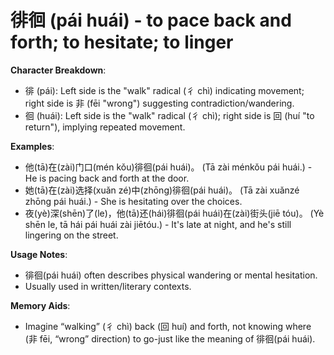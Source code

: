 # **徘徊 (pái huái) - to pace back and forth; to hesitate; to linger**

**Character Breakdown**:  
- 徘 (pái): Left side is the "walk" radical (彳 chì) indicating movement; right side is 非 (fēi "wrong") suggesting contradiction/wandering.  
- 徊 (huái): Left side is the "walk" radical (彳 chì); right side is 回 (huí "to return"), implying repeated movement.

**Examples**:  
- 他(tā)在(zài)门口(mén kǒu)徘徊(pái huái)。 (Tā zài ménkǒu pái huái.) - He is pacing back and forth at the door.  
- 她(tā)在(zài)选择(xuǎn zé)中(zhōng)徘徊(pái huái)。 (Tā zài xuǎnzé zhōng pái huái.) - She is hesitating over the choices.  
- 夜(yè)深(shēn)了(le)，他(tā)还(hái)徘徊(pái huái)在(zài)街头(jiē tóu)。 (Yè shēn le, tā hái pái huái zài jiētóu.) - It's late at night, and he's still lingering on the street.

**Usage Notes**:  
- 徘徊(pái huái) often describes physical wandering or mental hesitation.  
- Usually used in written/literary contexts.

**Memory Aids**:  
- Imagine “walking” (彳 chì) back (回 huí) and forth, not knowing where (非 fēi, “wrong” direction) to go-just like the meaning of 徘徊(pái huái).